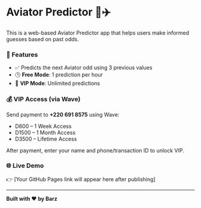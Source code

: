 # Aviator Predictor 🔮✈️

This is a web-based Aviator Predictor app that helps users make informed guesses based on past odds.

### 🎯 Features
- ✅ Predicts the next Aviator odd using 3 previous values
- 🕒 **Free Mode**: 1 prediction per hour
- 💎 **VIP Mode**: Unlimited predictions

### 💰 VIP Access (via Wave)
Send payment to **+220 691 8575** using Wave:
- D600 – 1 Week Access
- D1500 – 1 Month Access
- D3500 – Lifetime Access

After payment, enter your name and phone/transaction ID to unlock VIP.

### 🌐 Live Demo
👉 [Your GitHub Pages link will appear here after publishing]

---

**Built with ❤️ by Barz**
